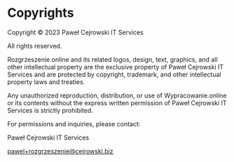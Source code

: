 # Copyrights

Copyright © 2023 Paweł Cejrowski IT Services

All rights reserved. 

Rozgrzeszenie.online and its related logos, design, text, graphics, and all other intellectual property are the exclusive property of Paweł Cejrowski IT Services and are protected by copyright, trademark, and other intellectual property laws and treaties. 

Any unauthorized reproduction, distribution, or use of Wypracowanie.online or its contents without the express written permission of Paweł Cejrowski IT Services is strictly prohibited.

For permissions and inquiries, please contact:

Paweł Cejrowski IT Services

[pawel+rozgrzeszenie@cejrowski.biz](mailto:pawel+rozgrzeszenie@cejrowski.biz)